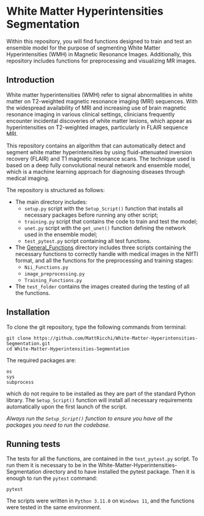 # White Matter Hyperintensities Segmentation

Within this repository, you will find functions designed to train and test an ensemble model for the purpose of segmenting White Matter Hyperintensities (WMH) in Magnetic Resonance Images. Additionally, this repository includes functions for preprocessing and visualizing MR images.

## Introduction

White matter hyperintensities (WMH) refer to signal abnormalities in white matter on T2-weighted magnetic resonance imaging (MRI) sequences. With the widespread availability of MRI and increasing use of brain magnetic resonance imaging in various clinical settings, clinicians frequently encounter incidental discoveries of white matter lesions, which appear as hyperintensities on T2-weighted images, particularly in FLAIR sequence MRI.

This repository contains an algorithm that can automatically detect and segment white matter hyperintensities by using fluid-attenuated inversion recovery (FLAIR) and T1 magnetic resonance scans. The technique used is based on a deep fully convolutional neural network and ensemble model, which is a machine learning approach for diagnosing diseases through medical imaging.

The repository is structured as follows:

* The main directory includes:
  * `setup.py` script with the `Setup_Script()` function that installs all necessary packages before running any other script;
  * `training.py` script that contains the code to train and test the model;
  * `unet.py` script with the `get_unet()` function defining the network used in the ensemble model;
  * `test_pytest.py` script containing all test functions.
* The [General_Functions](https://github.com/MattRicchi/White-Matter-Hyperintensities-Segmentation/tree/main/General_Functions) directory includes three scripts containing the necessary functions to correctly handle with medical images in the NIfTI format, and all the functions for the preprocessing and training stages:
  * `Nii_Functions.py` 
  * `image_preprocessing.py`
  * `Training_Functions.py`
* The `test_folder` contains the images created during the testing of all the functions.

## Installation

To clone the git repository, type the following commands from terminal:
```
git clone https://github.com/MattRicchi/White-Matter-Hyperintensities-Segmentation.git
cd White-Matter-Hyperintensities-Segmentation
```
The required packages are:
``` 
os
sys
subprocess
```
which do not require to be installed as they are part of the standard Python library. 
The `Setup_Script()` function will install all necessary requirements automatically upon the first launch of the script.

*Always run the `Setup_Script()` function to ensure you have all the packages you need to run the codebase.*

## Running tests

The tests for all the functions, are contained in the `test_pytest.py` script. To run them it is necessary to be in the White-Matter-Hyperintensities-Segmentation directory and to have installed the pytest package. Then it is enough to run the `pytest` command:
```
pytest
```
The scripts were written in `Python 3.11.0` on `Windows 11`, and the functions were tested in the same environment.